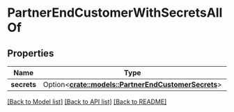 # PartnerEndCustomerWithSecretsAllOf

## Properties

Name | Type | Description | Notes
------------ | ------------- | ------------- | -------------
**secrets** | Option<[**crate::models::PartnerEndCustomerSecrets**](PartnerEndCustomerSecrets.md)> |  | [optional]

[[Back to Model list]](../README.md#documentation-for-models) [[Back to API list]](../README.md#documentation-for-api-endpoints) [[Back to README]](../README.md)


